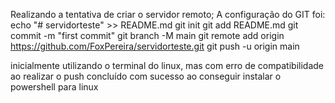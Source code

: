 Realizando a tentativa de criar o servidor remoto;
A configuração do GIT foi:
echo "# servidorteste" >> README.md
git init
git add README.md
git commit -m "first commit"
git branch -M main
git remote add origin https://github.com/FoxPereira/servidorteste.git
git push -u origin main

inicialmente utilizando o terminal do linux, mas com erro de compatibilidade ao realizar o push
concluído com sucesso ao conseguir instalar o powershell para linux
